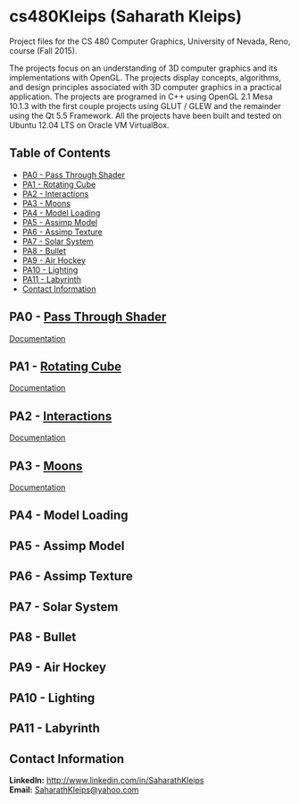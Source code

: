 # cs480Kleips (Saharath Kleips)
Project files for the CS 480 Computer Graphics, University of Nevada, Reno, course (Fall 2015).

The projects focus on an understanding of 3D computer graphics and its implementations with OpenGL. The projects display concepts, algorithms, and design principles associated with 3D computer graphics in a practical application. The projects are programed in C++ using OpenGL 2.1 Mesa 10.1.3 with the first couple projects using GLUT / GLEW and the remainder using the Qt 5.5 Framework. All the projects have been built and tested on Ubuntu 12.04 LTS on Oracle VM VirtualBox.

## Table of Contents
+ [PA0 - Pass Through Shader](#pa0---pass-through-shader)  
+ [PA1 - Rotating Cube](#pa1---rotating-cube)  
+ [PA2 - Interactions](#pa2---interactions)  
+ [PA3 - Moons](#pa3---moons)  
+ [PA4 - Model Loading](#pa4---model-loading)  
+ [PA5 - Assimp Model](#pa5---assimp-model)  
+ [PA6 - Assimp Texture](#pa6---assimp-texture)  
+ [PA7 - Solar System](#pa7---solar-system)  
+ [PA8 - Bullet](#pa8---bullet)  
+ [PA9 - Air Hockey](#pa9---air-hockey)  
+ [PA10 - Lighting](#pa10---lighting)  
+ [PA11 - Labyrinth](#pa11---labyrinth)  
+ [Contact Information](#contact-information)  

## PA0 - [Pass Through Shader](PA0)
[Documentation](PA0/README.md)

## PA1 - [Rotating Cube](PA1)
[Documentation](PA1/README.md)

## PA2 - [Interactions](PA2)
[Documentation](PA2/README.md)

## PA3 - [Moons](PA3)
[Documentation](PA3/README.md)

## PA4 - Model Loading

## PA5 - Assimp Model

## PA6 - Assimp Texture

## PA7 - Solar System

## PA8 - Bullet

## PA9 - Air Hockey

## PA10 - Lighting

## PA11 - Labyrinth

## Contact Information
**LinkedIn:** http://www.linkedin.com/in/SaharathKleips  
**Email:** SaharathKleips@yahoo.com